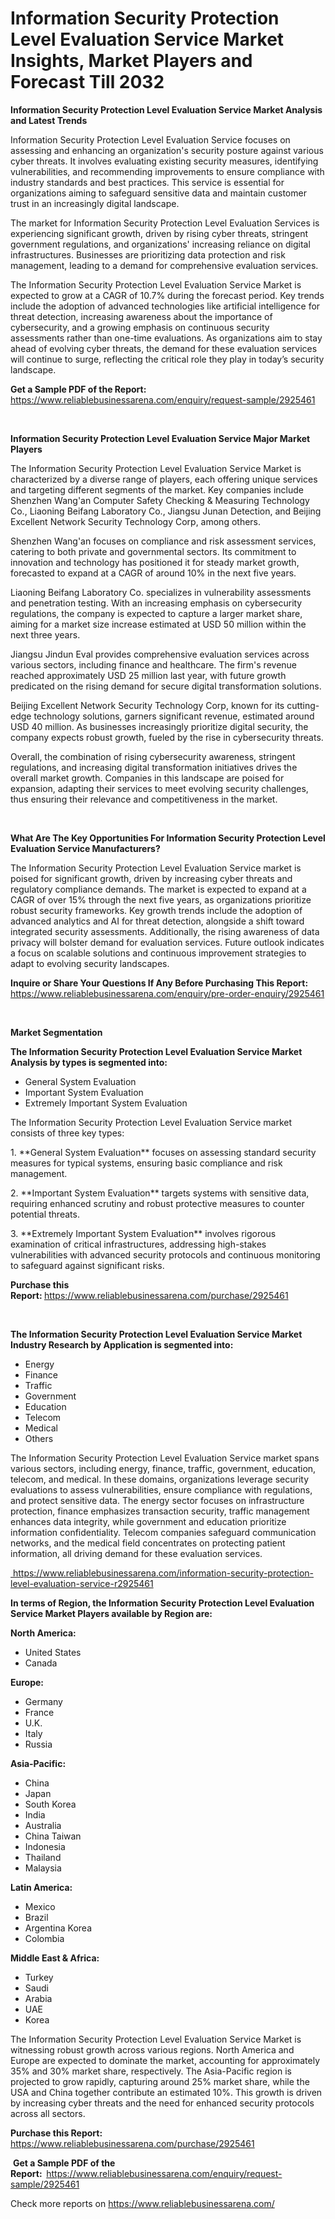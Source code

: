 <p><h1>Information Security Protection Level Evaluation Service Market Insights, Market Players and Forecast Till 2032</h1></p><p><strong>Information Security Protection Level Evaluation Service Market Analysis and Latest Trends</strong></p>
<p><p>Information Security Protection Level Evaluation Service focuses on assessing and enhancing an organization's security posture against various cyber threats. It involves evaluating existing security measures, identifying vulnerabilities, and recommending improvements to ensure compliance with industry standards and best practices. This service is essential for organizations aiming to safeguard sensitive data and maintain customer trust in an increasingly digital landscape.</p><p>The market for Information Security Protection Level Evaluation Services is experiencing significant growth, driven by rising cyber threats, stringent government regulations, and organizations' increasing reliance on digital infrastructures. Businesses are prioritizing data protection and risk management, leading to a demand for comprehensive evaluation services.</p><p>The Information Security Protection Level Evaluation Service Market is expected to grow at a CAGR of 10.7% during the forecast period. Key trends include the adoption of advanced technologies like artificial intelligence for threat detection, increasing awareness about the importance of cybersecurity, and a growing emphasis on continuous security assessments rather than one-time evaluations. As organizations aim to stay ahead of evolving cyber threats, the demand for these evaluation services will continue to surge, reflecting the critical role they play in today’s security landscape.</p></p>
<p><strong>Get a Sample PDF of the Report:&nbsp;</strong> <a href="https://www.reliablebusinessarena.com/enquiry/request-sample/2925461?utm_campaign=3118&utm_medium=2&utm_source=Github&utm_content=ia&utm_term=12032025&utm_id=information-security-protection-level-evaluation-service">https://www.reliablebusinessarena.com/enquiry/request-sample/2925461</a></p>
<p>&nbsp;</p>
<p><strong>Information Security Protection Level Evaluation Service Major Market Players</strong></p>
<p><p>The Information Security Protection Level Evaluation Service Market is characterized by a diverse range of players, each offering unique services and targeting different segments of the market. Key companies include Shenzhen Wang'an Computer Safety Checking & Measuring Technology Co., Liaoning Beifang Laboratory Co., Jiangsu Junan Detection, and Beijing Excellent Network Security Technology Corp, among others.</p><p>Shenzhen Wang'an focuses on compliance and risk assessment services, catering to both private and governmental sectors. Its commitment to innovation and technology has positioned it for steady market growth, forecasted to expand at a CAGR of around 10% in the next five years.</p><p>Liaoning Beifang Laboratory Co. specializes in vulnerability assessments and penetration testing. With an increasing emphasis on cybersecurity regulations, the company is expected to capture a larger market share, aiming for a market size increase estimated at USD 50 million within the next three years.</p><p>Jiangsu Jindun Eval provides comprehensive evaluation services across various sectors, including finance and healthcare. The firm's revenue reached approximately USD 25 million last year, with future growth predicated on the rising demand for secure digital transformation solutions.</p><p>Beijing Excellent Network Security Technology Corp, known for its cutting-edge technology solutions, garners significant revenue, estimated around USD 40 million. As businesses increasingly prioritize digital security, the company expects robust growth, fueled by the rise in cybersecurity threats.</p><p>Overall, the combination of rising cybersecurity awareness, stringent regulations, and increasing digital transformation initiatives drives the overall market growth. Companies in this landscape are poised for expansion, adapting their services to meet evolving security challenges, thus ensuring their relevance and competitiveness in the market.</p></p>
<p>&nbsp;</p>
<p><strong>What Are The Key Opportunities For Information Security Protection Level Evaluation Service Manufacturers?</strong></p>
<p><p>The Information Security Protection Level Evaluation Service market is poised for significant growth, driven by increasing cyber threats and regulatory compliance demands. The market is expected to expand at a CAGR of over 15% through the next five years, as organizations prioritize robust security frameworks. Key growth trends include the adoption of advanced analytics and AI for threat detection, alongside a shift toward integrated security assessments. Additionally, the rising awareness of data privacy will bolster demand for evaluation services. Future outlook indicates a focus on scalable solutions and continuous improvement strategies to adapt to evolving security landscapes.</p></p>
<p><strong>Inquire or Share Your Questions If Any Before Purchasing This Report:</strong> <a href="https://www.reliablebusinessarena.com/enquiry/pre-order-enquiry/2925461?utm_campaign=3118&utm_medium=2&utm_source=Github&utm_content=ia&utm_term=12032025&utm_id=information-security-protection-level-evaluation-service">https://www.reliablebusinessarena.com/enquiry/pre-order-enquiry/2925461</a></p>
<p>&nbsp;</p>
<p><strong>Market Segmentation</strong></p>
<p><strong>The Information Security Protection Level Evaluation Service Market Analysis by types is segmented into:</strong></p>
<p><ul><li>General System Evaluation</li><li>Important System Evaluation</li><li>Extremely Important System Evaluation</li></ul></p>
<p><p>The Information Security Protection Level Evaluation Service market consists of three key types: </p><p>1. **General System Evaluation** focuses on assessing standard security measures for typical systems, ensuring basic compliance and risk management.</p><p>2. **Important System Evaluation** targets systems with sensitive data, requiring enhanced scrutiny and robust protective measures to counter potential threats.</p><p>3. **Extremely Important System Evaluation** involves rigorous examination of critical infrastructures, addressing high-stakes vulnerabilities with advanced security protocols and continuous monitoring to safeguard against significant risks.</p></p>
<p><strong>Purchase this Report:&nbsp;</strong><a href="https://www.reliablebusinessarena.com/purchase/2925461?utm_campaign=3118&utm_medium=2&utm_source=Github&utm_content=ia&utm_term=12032025&utm_id=information-security-protection-level-evaluation-service">https://www.reliablebusinessarena.com/purchase/2925461</a></p>
<p>&nbsp;</p>
<p><strong>The Information Security Protection Level Evaluation Service Market Industry Research by Application is segmented into:</strong></p>
<p><ul><li>Energy</li><li>Finance</li><li>Traffic</li><li>Government</li><li>Education</li><li>Telecom</li><li>Medical</li><li>Others</li></ul></p>
<p><p>The Information Security Protection Level Evaluation Service market spans various sectors, including energy, finance, traffic, government, education, telecom, and medical. In these domains, organizations leverage security evaluations to assess vulnerabilities, ensure compliance with regulations, and protect sensitive data. The energy sector focuses on infrastructure protection, finance emphasizes transaction security, traffic management enhances data integrity, while government and education prioritize information confidentiality. Telecom companies safeguard communication networks, and the medical field concentrates on protecting patient information, all driving demand for these evaluation services.</p></p>
<p><a href="https://www.reliablebusinessarena.com/information-security-protection-level-evaluation-service-r2925461?utm_campaign=3118&utm_medium=2&utm_source=Github&utm_content=ia&utm_term=12032025&utm_id=information-security-protection-level-evaluation-service">&nbsp;https://www.reliablebusinessarena.com/information-security-protection-level-evaluation-service-r2925461</a></p>
<p><strong>In terms of Region, the Information Security Protection Level Evaluation Service Market Players available by Region are:</strong></p>
<p>
    <p> <strong> North America: </strong>
        <ul>
            <li>United States</li>
            <li>Canada</li>
        </ul>
        </p> 
    <p> <strong> Europe: </strong>
        <ul>
            <li>Germany</li>
            <li>France</li>
            <li>U.K.</li>
            <li>Italy</li>
            <li>Russia</li>
        </ul>
        </p> 
    <p> <strong> Asia-Pacific: </strong>
        <ul>
            <li>China</li>
            <li>Japan</li>
            <li>South Korea</li>
            <li>India</li>
            <li>Australia</li>
            <li>China Taiwan</li>
            <li>Indonesia</li>
            <li>Thailand</li>
            <li>Malaysia</li>
        </ul>
        </p> 
    <p> <strong> Latin America: </strong>
        <ul>
            <li>Mexico</li>
            <li>Brazil</li>
            <li>Argentina Korea</li>
            <li>Colombia</li>
        </ul>
        </p> 
    <p> <strong> Middle East & Africa: </strong>
        <ul>
            <li>Turkey</li>
            <li>Saudi</li>
            <li>Arabia</li>
            <li>UAE</li>
            <li>Korea</li>
        </ul>
    </p>
    </p>
<p><p>The Information Security Protection Level Evaluation Service Market is witnessing robust growth across various regions. North America and Europe are expected to dominate the market, accounting for approximately 35% and 30% market share, respectively. The Asia-Pacific region is projected to grow rapidly, capturing around 25% market share, while the USA and China together contribute an estimated 10%. This growth is driven by increasing cyber threats and the need for enhanced security protocols across all sectors.</p></p>
<p><strong>Purchase this Report: </strong><a href="https://www.reliablebusinessarena.com/purchase/2925461?utm_campaign=3118&utm_medium=2&utm_source=Github&utm_content=ia&utm_term=12032025&utm_id=information-security-protection-level-evaluation-service">https://www.reliablebusinessarena.com/purchase/2925461</a></p>
<p>&nbsp;<strong>Get a Sample PDF of the Report:&nbsp;&nbsp;</strong><a href="https://www.reliablebusinessarena.com/enquiry/request-sample/2925461?utm_campaign=3118&utm_medium=2&utm_source=Github&utm_content=ia&utm_term=12032025&utm_id=information-security-protection-level-evaluation-service">https://www.reliablebusinessarena.com/enquiry/request-sample/2925461</a></p>
<p><strong></strong></p>
<p>Check more reports on <a href="https://www.reliablebusinessarena.com/?utm_campaign=3118&utm_medium=2&utm_source=Github&utm_content=ia&utm_term=12032025&utm_id=information-security-protection-level-evaluation-service">https://www.reliablebusinessarena.com/</a></p>